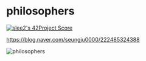 # philosophers

[![slee2's 42Project Score](https://badge42.herokuapp.com/api/project/slee2/Philosophers)](https://github.com/JaeSeoKim/badge42)

https://blog.naver.com/seungju0000/222485324388

![philosophers](https://user-images.githubusercontent.com/53372971/131233879-713c2ea2-ac25-4a9a-bd60-9b21423234ce.gif)

